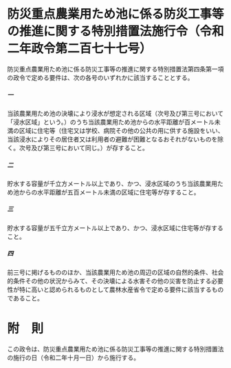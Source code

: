 # 防災重点農業用ため池に係る防災工事等の推進に関する特別措置法施行令（令和二年政令第二百七十七号）
防災重点農業用ため池に係る防災工事等の推進に関する特別措置法第四条第一項の政令で定める要件は、次の各号のいずれかに該当することとする。
##### 一
当該農業用ため池の決壊により浸水が想定される区域（次号及び第三号において「浸水区域」という。）のうち当該農業用ため池からの水平距離が百メートル未満の区域に住宅等（住宅又は学校、病院その他の公共の用に供する施設をいい、当該浸水によりその居住者又は利用者の避難が困難となるおそれがないものを除く。次号及び第三号において同じ。）が存すること。
##### 二
貯水する容量が千立方メートル以上であり、かつ、浸水区域のうち当該農業用ため池からの水平距離が五百メートル未満の区域に住宅等が存すること。
##### 三
貯水する容量が五千立方メートル以上であり、かつ、浸水区域に住宅等が存すること。
##### 四
前三号に掲げるもののほか、当該農業用ため池の周辺の区域の自然的条件、社会的条件その他の状況からみて、その決壊による水害その他の災害を防止する必要性が特に高いと認められるものとして農林水産省令で定める要件に該当するものであること。
# 附　則
この政令は、防災重点農業用ため池に係る防災工事等の推進に関する特別措置法の施行の日（令和二年十月一日）から施行する。

